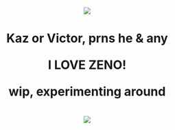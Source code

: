 # <p align="center"> ![](https://i.imgur.com/25bbkhG.png)
# <p align="center">Kaz or Victor, prns he & any <p align="center"> I LOVE ZENO! <p align="center"> wip, experimenting around
# <p align="center"> ![](https://i.imgur.com/3wazwtr.png)

